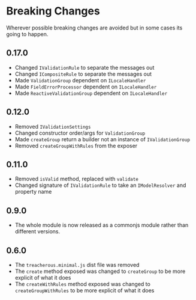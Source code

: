 # Breaking Changes

Wherever possible breaking changes are avoided but in some cases its going to happen.

## 0.17.0

- Changed `IValidationRule` to separate the messages out
- Changed `ICompositeRule` to separate the messages out
- Made `ValidationGroup` dependent on `ILocaleHandler`
- Made `FieldErrorProcessor` dependent on `ILocaleHandler`
- Made `ReactiveValidationGroup` dependent on `ILocaleHandler`

## 0.12.0

- Removed `IValidationSettings`
- Changed constructor order/args for `ValidationGroup`
- Made `createGroup` return a builder not an instance of `IValidationGroup`
- Removed `createGroupWithRules` from the exposer

## 0.11.0

- Removed `isValid` method, replaced with `validate`
- Changed signature of `IValidationRule` to take an `IModelResolver` and property name

## 0.9.0

- The whole module is now released as a commonjs module rather than different versions.

## 0.6.0

- The `treacherous.minimal.js` dist file was removed
- The `create` method exposed was changed to `createGroup` to be more explicit of what it does
- The `createWithRules` method exposed was changed to `createGroupWithRules` to be more explicit of what it does